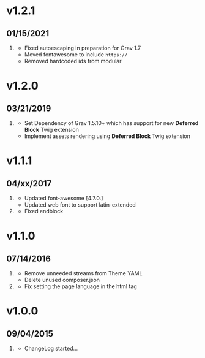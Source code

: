 # v1.2.1
## 01/15/2021

1. [](#improved)
    * Fixed autoescaping in preparation for Grav 1.7
    * Moved fontawesome to include `https://`
    * Removed hardcoded ids from modular

# v1.2.0
## 03/21/2019

1. [](#new)
    * Set Dependency of Grav 1.5.10+ which has support for new **Deferred Block** Twig extension
    * Implement assets rendering using **Deferred Block** Twig extension 

# v1.1.1
## 04/xx/2017

1. [](#improved)
    * Updated font-awesome [4.7.0.]
    * Updated web font to support latin-extended
1. [](#bugfix)
    * Fixed endblock

# v1.1.0
## 07/14/2016

1. [](#improved)
    * Remove unneeded streams from Theme YAML
    * Delete unused composer.json
1. [](#bugfix)
    * Fix setting the page language in the html tag

# v1.0.0
## 09/04/2015

1. [](#new)
    * ChangeLog started...
